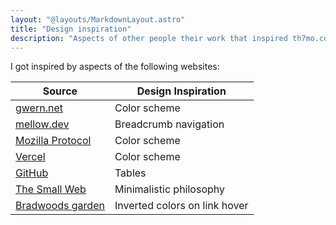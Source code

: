 ```yaml
---
layout: "@layouts/MarkdownLayout.astro"
title: "Design inspiration"
description: "Aspects of other people their work that inspired th7mo.com"
---
```


I got inspired by aspects of the following websites:  

| Source                                                                    | Design Inspiration            |
|---------------------------------------------------------------------------|-------------------------------|
| [gwern.net](https://gwern.net/)                                           | Color scheme                  |
| [mellow.dev](https://mellow.dev/)                                         | Breadcrumb navigation         |
| [Mozilla Protocol](https://protocol.mozilla.org/)                         | Color scheme                  |
| [Vercel](https://vercel.com/)                                             | Color scheme                  |
| [GitHub](https://github.com)                                              | Tables                        |
| [The Small Web](https://benhoyt.com/writings/the-small-web-is-beautiful/) | Minimalistic philosophy       |
| [Bradwoods garden](https://garden.bradwoods.io/)                          | Inverted colors on link hover |

